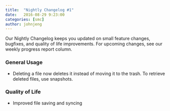 ```yaml
---
title:  "Nightly Changelog #1"
date:   2016-08-29 9:23:00
categories: [smc]
author: johnjeng
---
```


Our Nightly Changelog keeps you updated on small feature changes, bugfixes, and quality of life improvements. For upcoming changes, see our weekly progress report column.

### General Usage
- Deleting a file now deletes it instead of moving it to the trash.
To retrieve deleted files, use snapshots.

### Quality of Life
- Improved file saving and syncing